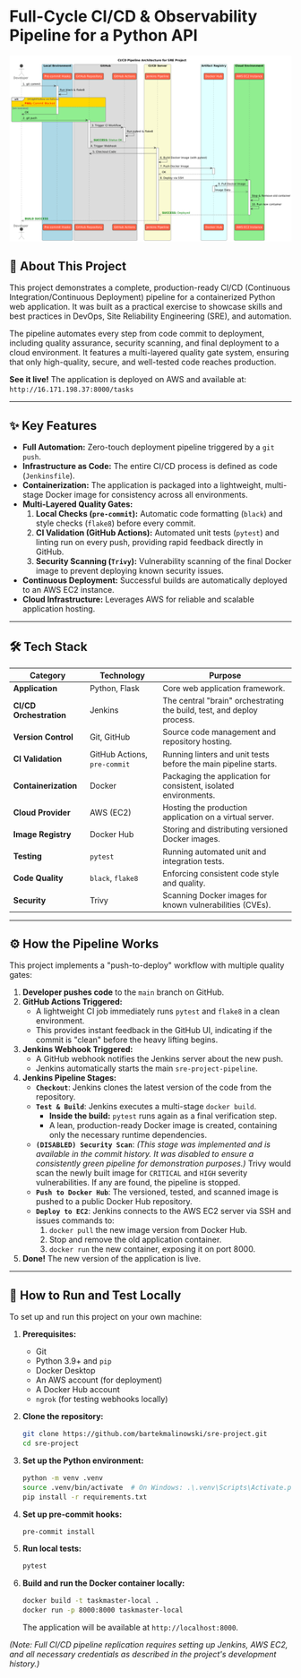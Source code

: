 # Full-Cycle CI/CD & Observability Pipeline for a Python API

![Architecture Diagram](umldiag.png)

## 🚀 About This Project

This project demonstrates a complete, production-ready CI/CD (Continuous Integration/Continuous Deployment) pipeline for a containerized Python web application. It was built as a practical exercise to showcase skills and best practices in DevOps, Site Reliability Engineering (SRE), and automation.

The pipeline automates every step from code commit to deployment, including quality assurance, security scanning, and final deployment to a cloud environment. It features a multi-layered quality gate system, ensuring that only high-quality, secure, and well-tested code reaches production.

**See it live!** The application is deployed on AWS and available at:
`http://16.171.198.37:8000/tasks`

---

## ✨ Key Features

*   **Full Automation:** Zero-touch deployment pipeline triggered by a `git push`.
*   **Infrastructure as Code:** The entire CI/CD process is defined as code (`Jenkinsfile`).
*   **Containerization:** The application is packaged into a lightweight, multi-stage Docker image for consistency across all environments.
*   **Multi-Layered Quality Gates:**
    1.  **Local Checks (`pre-commit`):** Automatic code formatting (`black`) and style checks (`flake8`) before every commit.
    2.  **CI Validation (GitHub Actions):** Automated unit tests (`pytest`) and linting run on every push, providing rapid feedback directly in GitHub.
    3.  **Security Scanning (`Trivy`):** Vulnerability scanning of the final Docker image to prevent deploying known security issues.
*   **Continuous Deployment:** Successful builds are automatically deployed to an AWS EC2 instance.
*   **Cloud Infrastructure:** Leverages AWS for reliable and scalable application hosting.

---

## 🛠️ Tech Stack

| Category              | Technology                                   | Purpose                                                              |
| --------------------- | -------------------------------------------- | -------------------------------------------------------------------- |
| **Application**       | Python, Flask                                | Core web application framework.                                      |
| **CI/CD Orchestration** | Jenkins                                      | The central "brain" orchestrating the build, test, and deploy process. |
| **Version Control**   | Git, GitHub                                  | Source code management and repository hosting.                       |
| **CI Validation**     | GitHub Actions, `pre-commit`                 | Running linters and unit tests before the main pipeline starts.      |
| **Containerization**  | Docker                                       | Packaging the application for consistent, isolated environments.     |
| **Cloud Provider**    | AWS (EC2)                                    | Hosting the production application on a virtual server.              |
| **Image Registry**    | Docker Hub                                   | Storing and distributing versioned Docker images.                    |
| **Testing**           | `pytest`                                     | Running automated unit and integration tests.                        |
| **Code Quality**      | `black`, `flake8`                            | Enforcing consistent code style and quality.                         |
| **Security**          | Trivy                                        | Scanning Docker images for known vulnerabilities (CVEs).             |

---

## ⚙️ How the Pipeline Works

This project implements a "push-to-deploy" workflow with multiple quality gates:

1.  **Developer pushes code** to the `main` branch on GitHub.
2.  **GitHub Actions Triggered:**
    *   A lightweight CI job immediately runs `pytest` and `flake8` in a clean environment.
    *   This provides instant feedback in the GitHub UI, indicating if the commit is "clean" before the heavy lifting begins.
3.  **Jenkins Webhook Triggered:**
    *   A GitHub webhook notifies the Jenkins server about the new push.
    *   Jenkins automatically starts the main `sre-project-pipeline`.
4.  **Jenkins Pipeline Stages:**
    *   **`Checkout`**: Jenkins clones the latest version of the code from the repository.
    *   **`Test & Build`**: Jenkins executes a multi-stage `docker build`.
        *   **Inside the build:** `pytest` runs again as a final verification step.
        *   A lean, production-ready Docker image is created, containing only the necessary runtime dependencies.
    *   **`(DISABLED) Security Scan`**: *(This stage was implemented and is available in the commit history. It was disabled to ensure a consistently green pipeline for demonstration purposes.)* Trivy would scan the newly built image for `CRITICAL` and `HIGH` severity vulnerabilities. If any are found, the pipeline is stopped.
    *   **`Push to Docker Hub`**: The versioned, tested, and scanned image is pushed to a public Docker Hub repository.
    *   **`Deploy to EC2`**: Jenkins connects to the AWS EC2 server via SSH and issues commands to:
        1.  `docker pull` the new image version from Docker Hub.
        2.  Stop and remove the old application container.
        3.  `docker run` the new container, exposing it on port 8000.
5.  **Done!** The new version of the application is live.

---

## 🚀 How to Run and Test Locally

To set up and run this project on your own machine:

1.  **Prerequisites:**
    *   Git
    *   Python 3.9+ and `pip`
    *   Docker Desktop
    *   An AWS account (for deployment)
    *   A Docker Hub account
    *   `ngrok` (for testing webhooks locally)

2.  **Clone the repository:**
    ```bash
    git clone https://github.com/bartekmalinowski/sre-project.git
    cd sre-project
    ```

3.  **Set up the Python environment:**
    ```bash
    python -m venv .venv
    source .venv/bin/activate  # On Windows: .\.venv\Scripts\Activate.ps1
    pip install -r requirements.txt
    ```

4.  **Set up pre-commit hooks:**
    ```bash
    pre-commit install
    ```

5.  **Run local tests:**
    ```bash
    pytest
    ```

6.  **Build and run the Docker container locally:**
    ```bash
    docker build -t taskmaster-local .
    docker run -p 8000:8000 taskmaster-local
    ```
    The application will be available at `http://localhost:8000`.

*(Note: Full CI/CD pipeline replication requires setting up Jenkins, AWS EC2, and all necessary credentials as described in the project's development history.)*
